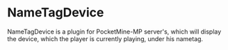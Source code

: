 # NameTagDevice
NameTagDevice is a plugin for PocketMine-MP server's, which will display the device, which the player is currently playing, under his nametag.
